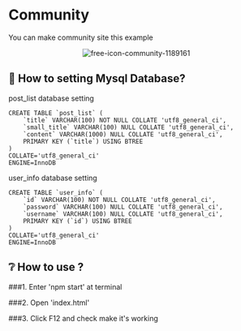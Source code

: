 # Community

You can make community site this example

<div align=center>
  
![free-icon-community-1189161](https://user-images.githubusercontent.com/19648818/105666002-985e3a80-5f1b-11eb-93df-ec4fefb90a47.png)

</div>


## 👫 How to setting Mysql Database?

post_list database setting

```
CREATE TABLE `post_list` (
	`title` VARCHAR(100) NOT NULL COLLATE 'utf8_general_ci',
	`small_title` VARCHAR(100) NULL COLLATE 'utf8_general_ci',
	`content` VARCHAR(1000) NULL COLLATE 'utf8_general_ci',
	PRIMARY KEY (`title`) USING BTREE
)
COLLATE='utf8_general_ci'
ENGINE=InnoDB
```

user_info database setting
```
CREATE TABLE `user_info` (
	`id` VARCHAR(100) NOT NULL COLLATE 'utf8_general_ci',
	`password` VARCHAR(100) NULL COLLATE 'utf8_general_ci',
	`username` VARCHAR(100) NULL COLLATE 'utf8_general_ci',
	PRIMARY KEY (`id`) USING BTREE
)
COLLATE='utf8_general_ci'
ENGINE=InnoDB
```

## ❔ How to use ?
###1. Enter 'npm start' at terminal

###2. Open 'index.html'

###3. Click F12 and check make it's working
